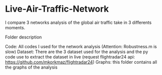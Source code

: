 # Live-Air-Traffic-Network
I compare 3 networks analysis of the global air traffic take in 3 differents moments.

Folder description

Code: All codes I used for the network analysis (Attention: Robustness.m is slow)
Dataset: There are the 3 dataset used for the analysis and the py code use to extract the dataset in live (request flightradar24 api: https://github.com/mkorkmaz/flightradar24)
Graphs: this folder contains all the graphs of the analysis
